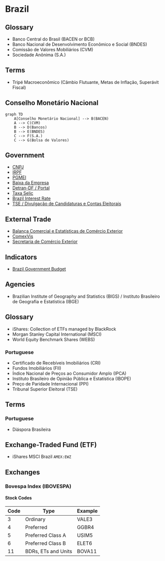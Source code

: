 # Brazil

<!--
Réis
Cruzeiro
Cruzeiro Novo
Cruzado
Cruzado Novo
Real
-->

<!--
NYSE:ABEV
NYSE:BBD
NYSE:BSBR
NYSE:CIG
NYSE:EBR
NYSE:ERJ
NYSE:GGB
NYSE:GOL
NYSE:ITUB
NYSE:PBR
NYSE:VALE
NYSE:VIV
OTC:EGIEY
OTC:JBSAY
-->

<!--
QUANDL:BCB/11753

https://utilitarios.grupodpg.com.br/utilitarios/categoria/calculo-facil/775/custo-de-contratao-pj-x-clt-x-autnomo

https://bcb.gov.br/estabilidadefinanceira/sistema-valores-a-receber/

IAGRO

WIN1! / IND1! / IBV1!
DOL1! / WDO1!

RB1!*USDBRL/3.785411784

https://www.rankbr.com.br/tv

Kantar IBOPE Media
People Meter
-->

## Glossary

- Banco Central do Brasil (BACEN or BCB)
- Banco Nacional de Desenvolvimento Econômico e Social (BNDES)
- Comissão de Valores Mobiliários (CVM)
- Sociedade Anônima (S.A.)

## Terms

- Tripé Macroeconômico (Câmbio Flutuante, Metas de Inflação, Superávit Fiscal)

## Conselho Monetário Nacional

```mermaid
graph TD
    A[Conselho Monetário Nacional] --> B(BACEN)
    A --> C(CVM)
    B --> D(Bancos)
    B --> E(BNDES)
    C --> F(S.A.)
    C --> G(Bolsa de Valores)
```

## Government

- [CNPJ](http://servicos.receita.fazenda.gov.br/Servicos/cnpjreva/Cnpjreva_Solicitacao.asp?cnpj=)
- [IRPF](/irpf.md)
- [PGMEI](http://www8.receita.fazenda.gov.br/SimplesNacional/Aplicacoes/ATSPO/pgmei.app/Identificacao)
- [Baixa da Empresa](https://gov.br/empresas-e-negocios/pt-br/empreendedor/servicos-para-mei/baixa-de-mei)
- [Detran-DF / Portal](https://portal.detran.df.gov.br/)
- [Taxa Selic](https://bcb.gov.br/controleinflacao/taxaselic)
- [Brazil Interest Rate](https://tradingeconomics.com/brazil/interest-rate)
- [TSE / Divulgação de Candidaturas e Contas Eleitorais](https://divulgacandcontas.tse.jus.br/divulga/#/)

## External Trade

- [Balança Comercial e Estatísticas de Comércio Exterior](https://www.gov.br/produtividade-e-comercio-exterior/pt-br/assuntos/comercio-exterior/estatisticas)
- [ComexVis](http://comexstat.mdic.gov.br/pt/comex-vis)
- [Secretaria de Comércio Exterior](https://www.gov.br/produtividade-e-comercio-exterior/pt-br/assuntos/comercio-exterior)

## Indicators

- [Brazil Government Budget](https://tradingeconomics.com/brazil/government-budget)

<!--
https://www.youtube.com/watch?v=8Kgo-PykDhk
https://www.youtube.com/watch?v=KOKS_apCwzA
https://www.youtube.com/watch?v=Nk1LG5Fi9Uk
-->

## Agencies

- Brazilian Institute of Geography and Statistics (BIGS) / Instituto Brasileiro de Geografia e Estatística (IBGE)

## Glossary

- iShares: Collection of ETFs managed by BlackRock
- Morgan Stanley Capital International (MSCI)
- World Equity Benchmark Shares (WEBS)

### Portuguese

- Certificado de Recebíveis Imobiliários (CRI)
- Fundos Imobiliários (FII)
- Índice Nacional de Preços ao Consumidor Amplo (IPCA)
- Instituto Brasileiro de Opinião Pública e Estatística (IBOPE)
- Preço de Paridade Internacional (PPI)
- Tribunal Superior Eleitoral (TSE)

## Terms

### Portuguese

- Diáspora Brasileira

## Exchange-Traded Fund (ETF)

- iShares MSCI Brazil `AMEX:EWZ`

## Exchanges

### Bovespa Index (IBOVESPA)

<!--
BMFBOVESPA:DI11!-(100-CME:GE1!)
ECONOMICS:BRIRYY-ECONOMICS:USIRYY
-->

#### Stock Codes

| Code | Type                | Example |
| ---- | ------------------- | ------- |
| 3    | Ordinary            | VALE3   |
| 4    | Preferred           | GGBR4   |
| 5    | Preferred Class A   | USIM5   |
| 6    | Preferred Class B   | ELET6   |
| 11   | BDRs, ETs and Units | BOVA11  |
